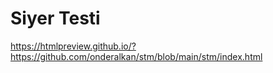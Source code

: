 # Siyer Testi
https://htmlpreview.github.io/?https://github.com/onderalkan/stm/blob/main/stm/index.html
